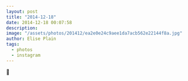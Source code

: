 ```yaml
---
layout: post
title: "2014-12-18"
date: 2014-12-18 00:07:58
description: 
image: "/assets/photos/201412/ea2e0e24c9aee1da7acb562e22144f8a.jpg"
author: Elise Plain
tags: 
  - photos
  - instagram
---
```


🌱
<p></p>
